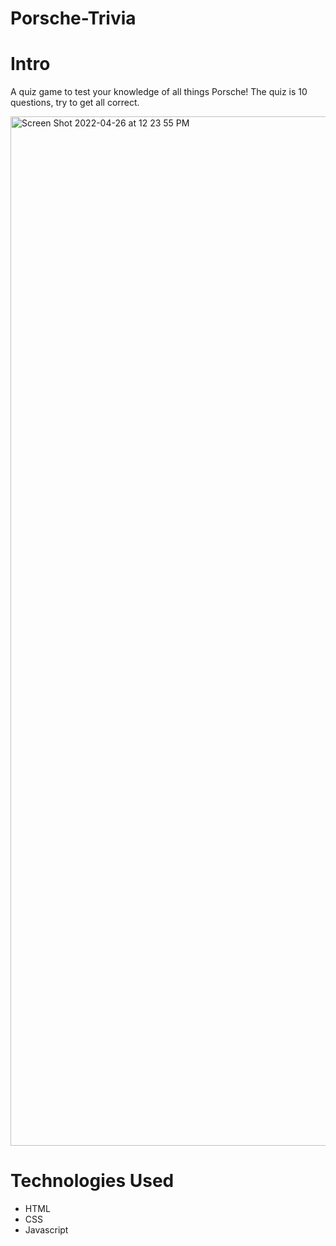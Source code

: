 # Porsche-Trivia

# Intro
A quiz game to test your knowledge of all things Porsche!  The quiz is 10 questions, try to get all correct.

<img width="1647" alt="Screen Shot 2022-04-26 at 12 23 55 PM" src="https://user-images.githubusercontent.com/97617469/165347821-65d03182-e0e5-4829-9eec-de78c142df34.png">

# Technologies Used
* HTML
* CSS
* Javascript

